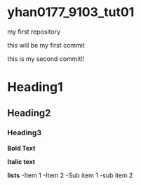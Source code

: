 # yhan0177_9103_tut01
my first repository

this will be my first commit 

this is my second commit!!

# Heading1
## Heading2
### Heading3

**Bold Text**

**Italic text**

**lists**
-Item 1
-Item 2
    -Sub item 1
    -sub item 2